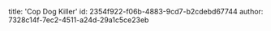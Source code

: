 title: 'Cop Dog Killer'
id: 2354f922-f06b-4883-9cd7-b2cdebd67744
author: 7328c14f-7ec2-4511-a24d-29a1c5ce23eb

